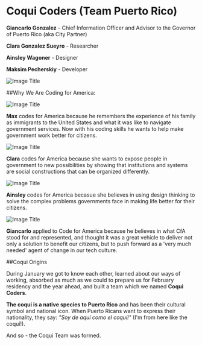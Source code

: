 # Coqui Coders (Team Puerto Rico)

**Giancarlo Gonzalez** - Chief Information Officer and Advisor to the Governor of Puerto Rico (aka City Partner)

**Clara Gonzalez Sueyro** - Researcher

**Ainsley Wagoner** - Designer

**Maksim Pecherskiy** - Developer

![Image Title](http://cl.ly/image/2n0O3E3p3v1J/IMG_7362.JPG.jpeg)


##Why We Are Coding for America:

![Image Title](http://cl.ly/image/3T2Z0L2F471n/max.png)

**Max** codes for America because he remembers the experience of his family as immigrants to the United States and what it was like to navigate government services. Now with his coding skills he wants to help make government work better for citizens.


![Image Title](http://cl.ly/image/0o1A3c240a34/clara.png)

**Clara** codes for America because she wants to expose people in government to new possibilities by showing that institutions and systems are social constructions that can be organized differently.

![Image Title](http://cl.ly/image/1m2A17183k1Z/ainsley.png)


**Ainsley** codes for America becasue she believes in using design thinking to solve the complex problems governments face in making life better for their citizens.

![Image Title](http://cl.ly/image/2N2z3C2D0q2S/giancarlo-gonzalez-cio.png)


**Giancarlo** applied to Code for America because he  believes in what CfA stood for and represented, and thought it was a great vehicle to deliver not only a solution to benefit our citizens, but to push forward as a 'very much needed' agent of change in our tech culture.

##Coqui Origins

During January we got to know each other, learned about our ways of working, absorbed as much as we could to prepare us for February residency and the year ahead, and built a team which we named **Coqui Coders**.

**The coqui is a native species to Puerto Rico** and has been their cultural symbol and national icon. When Puerto Ricans want to express their nationality, they say: *"Soy de aquí como el coquí!"* (I'm from here like the coquí!).

And so - the Coqui Team was formed.


